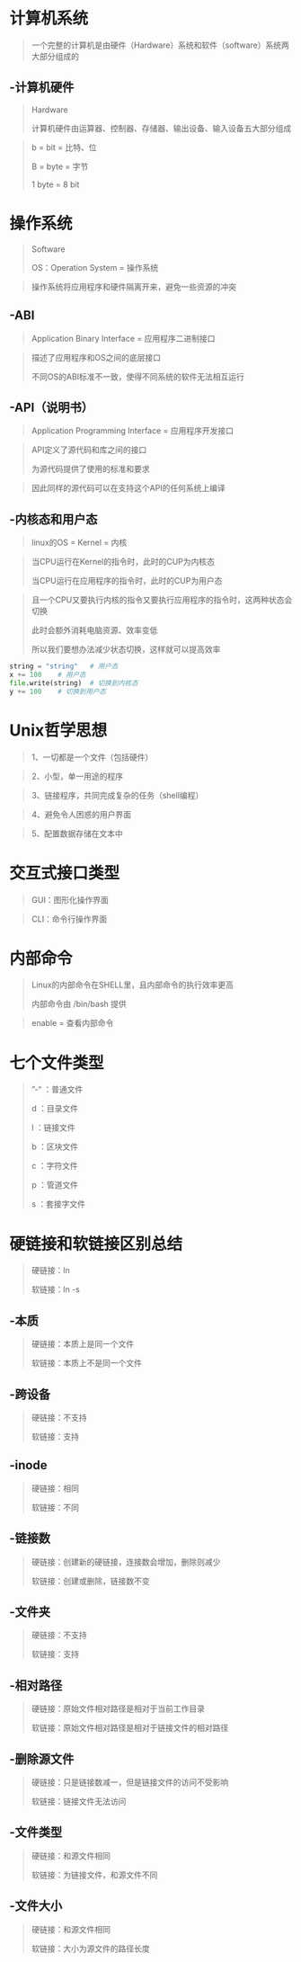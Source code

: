# 计算机系统

> 一个完整的计算机是由硬件（Hardware）系统和软件（software）系统两大部分组成的



## -计算机硬件

> Hardware
>
> 计算机硬件由运算器、控制器、存储器、输出设备、输入设备五大部分组成

> b = bit = 比特、位
>
> B = byte = 字节
>
> 1 byte	=	8 bit





# 操作系统

> Software
>
> OS：Operation System	=	操作系统

> 操作系统将应用程序和硬件隔离开来，避免一些资源的冲突



## -ABI

> Application Binary Interface	=	应用程序二进制接口

> 描述了应用程序和OS之间的底层接口
>
> 不同OS的ABI标准不一致，使得不同系统的软件无法相互运行



## -API（说明书）

> Application Programming Interface	=	应用程序开发接口

> API定义了源代码和库之间的接口
>
> 为源代码提供了使用的标准和要求

> 因此同样的源代码可以在支持这个API的任何系统上编译



## -内核态和用户态

> linux的OS = Kernel = 内核

> 当CPU运行在Kernel的指令时，此时的CUP为内核态
>
> 当CPU运行在应用程序的指令时，此时的CUP为用户态

> 且一个CPU又要执行内核的指令又要执行应用程序的指令时，这两种状态会切换
>
> 此时会额外消耗电脑资源、效率变低
>
> 所以我们要想办法减少状态切换，这样就可以提高效率

```python
string = "string"	# 用户态
x += 100	# 用户态
file.write(string)	# 切换到内核态
y += 100	# 切换到用户态
```





# Unix哲学思想

> 1、一切都是一个文件（包括硬件）

> 2、小型，单一用途的程序

> 3、链接程序，共同完成复杂的任务（shell编程）

> 4、避免令人困惑的用户界面

> 5、配置数据存储在文本中





# 交互式接口类型

> GUI：图形化操作界面

> CLI：命令行操作界面





# 内部命令

> Linux的内部命令在SHELL里，且内部命令的执行效率更高
>
> 内部命令由 /bin/bash 提供

> enable = 查看内部命令





# 七个文件类型

> ”-“ ：普通文件
>
> d ：目录文件
>
> l ：链接文件
>
> b ：区块文件
>
> c ：字符文件
>
> p ：管道文件
>
> s ：套接字文件





# 硬链接和软链接区别总结

> 硬链接：ln
>
> 软链接：ln -s



## -本质

> 硬链接：本质上是同一个文件
>
> 软链接：本质上不是同一个文件



## -跨设备

> 硬链接：不支持
>
> 软链接：支持



## -inode

> 硬链接：相同
>
> 软链接：不同



## -链接数

> 硬链接：创建新的硬链接，连接数会增加，删除则减少
>
> 软链接：创建或删除，链接数不变



## -文件夹

> 硬链接：不支持
>
> 软链接：支持



## -相对路径

> 硬链接：原始文件相对路径是相对于当前工作目录
>
> 软链接：原始文件相对路径是相对于链接文件的相对路径



## -删除源文件

> 硬链接：只是链接数减一，但是链接文件的访问不受影响
>
> 软链接：链接文件无法访问



## -文件类型

> 硬链接：和源文件相同
>
> 软链接：为链接文件，和源文件不同



## -文件大小

> 硬链接：和源文件相同
>
> 软链接：大小为源文件的路径长度



















